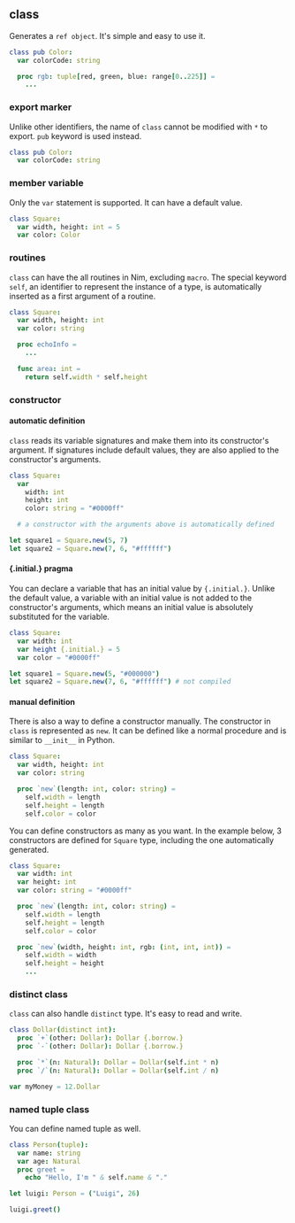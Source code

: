 ## class
Generates a `ref object`. It's simple and easy to use it.

```nim
class pub Color:
  var colorCode: string

  proc rgb: tuple[red, green, blue: range[0..225]] =
    ...
```

### export marker
Unlike other identifiers, the name of `class` cannot be modified with `*` to export. `pub` keyword is used instead.
```nim
class pub Color:
  var colorCode: string
```

### member variable
Only the `var` statement is supported. It can have a default value.

```nim
class Square:
  var width, height: int = 5
  var color: Color
```

### routines
`class` can have the all routines in Nim, excluding `macro`. The special keyword `self`, an identifier to represent the instance of a type, is automatically inserted as a first argument of a routine.

```nim
class Square:
  var width, height: int
  var color: string

  proc echoInfo =
    ...

  func area: int =
    return self.width * self.height
```

### constructor
#### automatic definition
`class` reads its variable signatures and make them into its constructor's argument. If signatures include default values, they are also applied to the constructor's arguments.

```nim
class Square:
  var
    width: int
    height: int
    color: string = "#0000ff"

  # a constructor with the arguments above is automatically defined

let square1 = Square.new(5, 7)
let square2 = Square.new(7, 6, "#ffffff")
```

#### {.initial.} pragma
You can declare a variable that has an initial value by `{.initial.}`. Unlike the default value, a variable with an initial value is not added to the constructor's arguments, which means an initial value is absolutely substituted for the variable.
```nim
class Square:
  var width: int
  var height {.initial.} = 5
  var color = "#0000ff"

let square1 = Square.new(5, "#000000")
let square2 = Square.new(7, 6, "#ffffff") # not compiled
```

#### manual definition
There is also a way to define a constructor manually. The constructor in `class` is represented as `new`. It can be defined like a normal procedure and is similar to `__init__` in Python.

```nim
class Square:
  var width, height: int
  var color: string

  proc `new`(length: int, color: string) =
    self.width = length
    self.height = length
    self.color = color
```

You can define constructors as many as you want. In the example below, 3 constructors are defined for `Square` type, including the one automatically generated.

```nim
class Square:
  var width: int
  var height: int
  var color: string = "#0000ff"

  proc `new`(length: int, color: string) =
    self.width = length
    self.height = length
    self.color = color

  proc `new`(width, height: int, rgb: (int, int, int)) =
    self.width = width
    self.height = height
    ...
```

### distinct class
`class` can also handle `distinct` type. It's easy to read and write.
```nim
class Dollar(distinct int):
  proc `+`(other: Dollar): Dollar {.borrow.}
  proc `-`(other: Dollar): Dollar {.borrow.}

  proc `*`(n: Natural): Dollar = Dollar(self.int * n)
  proc `/`(n: Natural): Dollar = Dollar(self.int / n)

var myMoney = 12.Dollar
```

### named tuple class
You can define named tuple as well.
```nim
class Person(tuple):
  var name: string
  var age: Natural
  proc greet =
    echo "Hello, I'm " & self.name & "."

let luigi: Person = ("Luigi", 26)

luigi.greet()
```


